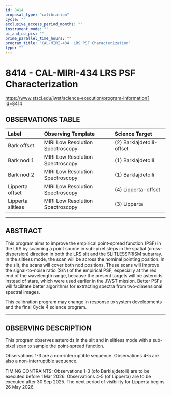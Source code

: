```yaml
---
id: 8414
proposal_type: "calibration"
cycle: ""
exclusive_access_period_months: ""
instrument_mode: ""
pi_and_co_pis: ""
prime_parallel_time_hours: ""
program_title: "CAL-MIRI-434  LRS PSF Characterization"
type: ""
---
```

# 8414 - CAL-MIRI-434  LRS PSF Characterization
https://www.stsci.edu/jwst/science-execution/program-information?id=8414
## OBSERVATIONS TABLE
| Label                  | Observing Template              | Science Target            |
| :--------------------- | :------------------------------ | :------------------------ |
| Bark offset            | MIRI Low Resolution Spectroscopy | (2) Barklajdetolli-offset |
| Bark nod 1             | MIRI Low Resolution Spectroscopy | (1) Barklajdetolli        |
| Bark nod 2             | MIRI Low Resolution Spectroscopy | (1) Barklajdetolli        |
| Lipperta offset        | MIRI Low Resolution Spectroscopy | (4) Lipperta-offset       |
| Lipperta slitless      | MIRI Low Resolution Spectroscopy | (3) Lipperta              |

---

## ABSTRACT

This program aims to improve the empirical point-spread function (PSF) in the LRS by scanning a point source in sub-pixel steps in the spatial (cross-dispersion) direction in both the LRS slit and the SLITLESSPRISM subarray. In the slitless mode, the scan will be across the nominal pointing position. In the slit, the scans will cover both nod positions. These scans will improve the signal-to-noise ratio (S/N) of the empirical PSF, especially at the red end of the wavelength range, because the present targets will be asteroids instead of stars, which were used earlier in the JWST mission. Better PSFs will facilitate better algorithms for extracting spectra from two-dimensional spectral images.

This calibration program may change in response to system developments and the final Cycle 4 science program.

---

## OBSERVING DESCRIPTION

This program observes asteroids in the slit and in slitless mode with a sub-pixel scan to sample the point-spread function.

Observations 1-3 are a non-interruptible sequence.
Observations 4-5 are also a non-interruptible sequence.

TIMING CONTRAINTS:
Observations 1-3 (ofo Barklajdetolli) are to be executed before 1 Mar 2026.
Observations 4-5 (of Lipperta) are to be executed after 30 Sep 2025.
The next period of visibility for Lipperta begins 26 May 2026.